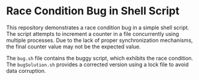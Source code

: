 # Race Condition Bug in Shell Script

This repository demonstrates a race condition bug in a simple shell script. The script attempts to increment a counter in a file concurrently using multiple processes. Due to the lack of proper synchronization mechanisms, the final counter value may not be the expected value.

The `bug.sh` file contains the buggy script, which exhibits the race condition. The `bugSolution.sh` provides a corrected version using a lock file to avoid data corruption.